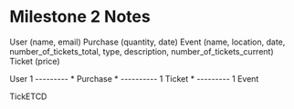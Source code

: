 # Milestone 2 Notes

User (name, email)
Purchase (quantity, date)
Event (name, location, date, number_of_tickets_total, type, description, number_of_tickets_current)
Ticket (price)

User 1 --------- * Purchase * ---------- 1 Ticket * --------- 1 Event 

TickETCD

